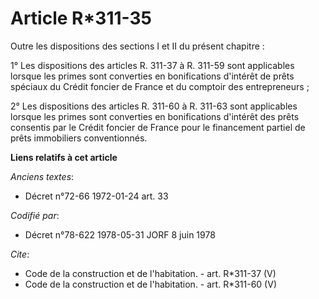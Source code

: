 # Article R*311-35

Outre les dispositions des sections I et II du présent chapitre : 

1° Les dispositions des articles R. 311-37 à R. 311-59 sont applicables lorsque les primes sont converties en bonifications
d'intérêt de prêts spéciaux du Crédit foncier de France et du comptoir des entrepreneurs ; 

2° Les dispositions des articles R. 311-60 à R. 311-63 sont applicables lorsque les primes sont converties en bonifications
d'intérêt des prêts consentis par le Crédit foncier de France pour le financement partiel de prêts immobiliers conventionnés.

**Liens relatifs à cet article**

_Anciens textes_:

  - Décret n°72-66 1972-01-24 art. 33

_Codifié par_:

  - Décret n°78-622 1978-05-31 JORF 8 juin 1978

_Cite_:

  - Code de la construction et de l'habitation. - art. R*311-37 (V)
  - Code de la construction et de l'habitation. - art. R*311-60 (V)
